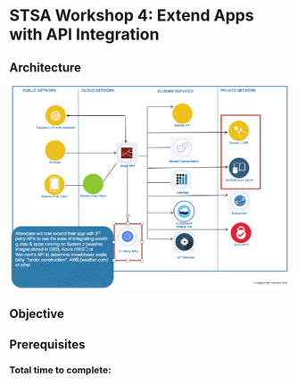 # STSA Workshop 4:  Extend Apps with API Integration

## Architecture

![](static/imgs/arch_API.png?raw=true)

## Objective

## Prerequisites

### Total time to complete:  
